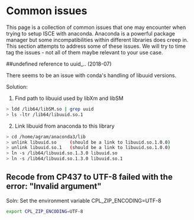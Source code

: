 # Common issues

This page is a collection of common issues that one may encounter when trying to setup ISCE with anaconda.
Anaconda is a powerful package manager but some incompatibilities within different libraries does creep in.
This section attempts to address some of these issues. We will try to time tag the issues - not all of them maybe relevant to your use case.


##undefined reference to uuid_..   (2018-07)

There seems to be an issue with conda's handling of libuuid versions. 

Solution:

1. Find path to libuuid used by libXm and libSM
```bash
> ldd /lib64/libSM.so | grep uuid
> ls -ltr /lib64/libuuid.so.1
```

2. Link libuuid from anaconda to this library
```bash
> cd /home/agram/anaconda3/lib
> unlink libuuid.so     (should be a link to libuuid.so.1.0.0)
> unlink libuuid.so.1   (should be a link to libuuid.so.1.0.0)
> ln -s /lib64/libuuid.so.1.3.0 libuuid.so
> ln -s /lib64/libuuid.so.1.3.0 libuuid.so.1
```


## Recode from CP437 to UTF-8 failed with the error: "Invalid argument"
Soln:
Set the environment variable CPL_ZIP_ENCODING=UTF-8
```bash
export CPL_ZIP_ENCODING=UTF-8
```
